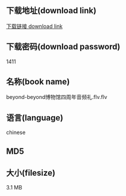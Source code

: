 ## 下载地址(download link)
[下载链接 download link](https://tutu365.netlify.app/?s=beyond-beyond%E5%8D%9A%E7%89%A9%E9%A6%86%E5%9B%9B%E5%91%A8%E5%B9%B4%E9%9F%B3%E9%A2%91%E7%A4%BC.flv)

## 下载密码(download password)
1411

## 名称(book name)
beyond-beyond博物馆四周年音频礼.flv.flv

## 语言(language)
chinese

## MD5


## 大小(filesize)
3.1 MB
